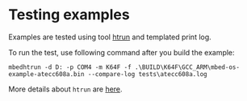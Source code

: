 # Testing examples

Examples are tested using tool [htrun](https://github.com/ARMmbed/mbed-os-tools/tree/master/packages/mbed-host-tests) and templated print log.

To run the test, use following command after you build the example:
```
mbedhtrun -d D: -p COM4 -m K64F -f .\BUILD\K64F\GCC_ARM\mbed-os-example-atecc608a.bin --compare-log tests\atecc608a.log
```


More details about `htrun` are [here](https://github.com/ARMmbed/mbed-os-tools/tree/master/packages/mbed-host-tests#testing-mbed-os-examples).
